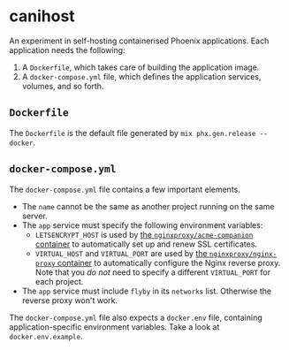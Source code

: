 # canihost

An experiment in self-hosting containerised Phoenix applications. Each application needs the following:

1. A `Dockerfile`, which takes care of building the application image.
2. A `docker-compose.yml` file, which defines the application services, volumes, and so forth.

## `Dockerfile`
The `Dockerfile` is the default file generated by `mix phx.gen.release --docker`.

## `docker-compose.yml`
The `docker-compose.yml` file contains a few important elements.

- The `name` cannot be the same as another project running on the same server.
- The `app` service must specify the following environment variables:
  - `LETSENCRYPT_HOST` is used by [the `nginxproxy/acme-companion` container](https://github.com/nginx-proxy/acme-companion) to automatically set up and renew SSL certificates.
  - `VIRTUAL_HOST` and `VIRTUAL_PORT` are used by [the `nginxproxy/nginx-proxy` container](https://github.com/nginx-proxy/nginx-proxy) to automatically configure the Nginx reverse proxy. Note that you _do not_ need to specify a different `VIRTUAL_PORT` for each project.
- The `app` service must include `flyby` in its `networks` list. Otherwise the reverse proxy won't work.

The `docker-compose.yml` file also expects a `docker.env` file, containing application-specific environment variables. Take a look at `docker.env.example`.
